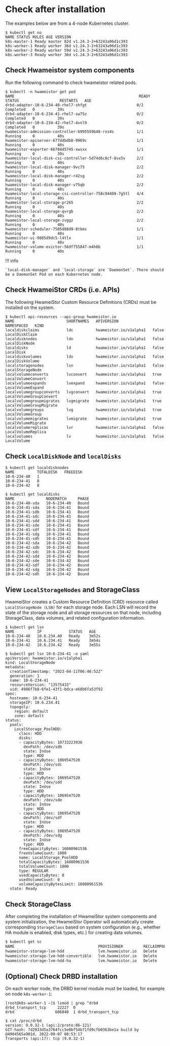 # Check after installation

The examples below are from a 4-node Kubernetes cluster.

```console
$ kubectl get no
NAME STATUS ROLES AGE VERSION
k8s-master-1 Ready master 82d v1.24.3-2+63243a96d1c393
k8s-worker-1 Ready worker 36d v1.24.3-2+63243a96d1c393
k8s-worker-2 Ready worker 59d v1.24.3-2+63243a96d1c393
k8s-worker-3 Ready worker 36d v1.24.3-2+63243a96d1c393
```

## Check Hwameistor system components

Run the following command to check hwameistor related pods.

```console
$ kubectl -n hwameistor get pod
NAME                                                       READY   STATUS                  RESTARTS   AGE
drbd-adapter-10-6-234-40-rhel7-shfgt                      0/2     Completed   0          39s
drbd-adapter-10-6-234-41-rhel7-sw75z                      0/2     Completed   0          39s
drbd-adapter-10-6-234-42-rhel7-4vnl9                      0/2     Completed   0          39s
hwameistor-admission-controller-6995559b48-rxs4s          1/1     Running     0          40s
hwameistor-apiserver-677ddbdb8-9969c                      1/1     Running     0          40s
hwameistor-exporter-66784d5745-xwsxx                      1/1     Running     0          39s
hwameistor-local-disk-csi-controller-5d74d6c8cf-8vx5v     2/2     Running     0          40s
hwameistor-local-disk-manager-9vc75                       2/2     Running     0          40s
hwameistor-local-disk-manager-r42sg                       2/2     Running     0          40s
hwameistor-local-disk-manager-v75qb                       2/2     Running     0          40s
hwameistor-local-storage-csi-controller-758c94489-7g5tl   4/4     Running     0          40s
hwameistor-local-storage-pr265                            2/2     Running     0          40s
hwameistor-local-storage-qvrgb                            2/2     Running     0          40s
hwameistor-local-storage-zvggz                            2/2     Running     0          40s
hwameistor-scheduler-7585d88d9-8tbms                      1/1     Running     0          40s
hwameistor-ui-9885d9dc5-l4tlx                             1/1     Running     0          40s
hwameistor-volume-evictor-56df755847-m4h8b                1/1     Running     0          40s
```

!!! info

    `local-disk-manager` and `local-storage` are `DaemonSet`. There should be a DaemonSet Pod on each Kubernetes node.

## Check HwameiStor CRDs (i.e. APIs)

The following HwameiStor Custom Resource Definitions (CRDs) must be installed on the system.

```console
$ kubectl api-resources --api-group hwameistor.io
NAME                       SHORTNAMES   APIVERSION               NAMESPACED   KIND
localdiskclaims            ldc          hwameistor.io/v1alpha1   false        LocalDiskClaim
localdisknodes             ldn          hwameistor.io/v1alpha1   false        LocalDiskNode
localdisks                 ld           hwameistor.io/v1alpha1   false        LocalDisk
localdiskvolumes           ldv          hwameistor.io/v1alpha1   false        LocalDiskVolume
localstoragenodes          lsn          hwameistor.io/v1alpha1   false        LocalStorageNode
localvolumeconverts        lvconvert    hwameistor.io/v1alpha1   true         LocalVolumeConvert
localvolumeexpands         lvexpand     hwameistor.io/v1alpha1   false        LocalVolumeExpand
localvolumegroupconverts   lvgconvert   hwameistor.io/v1alpha1   true         LocalVolumeGroupConvert
localvolumegroupmigrates   lvgmigrate   hwameistor.io/v1alpha1   true         LocalVolumeGroupMigrate
localvolumegroups          lvg          hwameistor.io/v1alpha1   true         LocalVolumeGroup
localvolumemigrates        lvmigrate    hwameistor.io/v1alpha1   true         LocalVolumeMigrate
localvolumereplicas        lvr          hwameistor.io/v1alpha1   false        LocalVolumeReplica
localvolumes               lv           hwameistor.io/v1alpha1   false        LocalVolume
```

## Check `LocalDiskNode` and `localDisks`

```console
$ kubectl get localdisknodes
NAME          TOTALDISK   FREEDISK
10-6-234-40   1
10-6-234-41   8
10-6-234-42   8

$ kubectl get localdisks
NAME              NODEMATCH     PHASE
10-6-234-40-sda   10-6-234-40   Bound
10-6-234-41-sda   10-6-234-41   Bound
10-6-234-41-sdb   10-6-234-41   Bound
10-6-234-41-sdc   10-6-234-41   Bound
10-6-234-41-sdd   10-6-234-41   Bound
10-6-234-41-sde   10-6-234-41   Bound
10-6-234-41-sdf   10-6-234-41   Bound
10-6-234-41-sdg   10-6-234-41   Bound
10-6-234-41-sdh   10-6-234-41   Bound
10-6-234-42-sda   10-6-234-42   Bound
10-6-234-42-sdb   10-6-234-42   Bound
10-6-234-42-sdc   10-6-234-42   Bound
10-6-234-42-sdd   10-6-234-42   Bound
10-6-234-42-sde   10-6-234-42   Bound
10-6-234-42-sdf   10-6-234-42   Bound
10-6-234-42-sdg   10-6-234-42   Bound
10-6-234-42-sdh   10-6-234-42   Bound
```

## View `LocalStorageNodes` and StorageClass

HwameiStor creates a Custom Resource Definition (CRD) resource called `LocalStorageNode (LSN)`
for each storage node. Each LSN will record the state of the storage node and all storage resources
on that node, including StorageClass, data volumes, and related configuration information.

```console
$ kubectl get lsn
NAME          IP            STATUS   AGE
10-6-234-40   10.6.234.40   Ready    3m52s
10-6-234-41   10.6.234.41   Ready    3m54s
10-6-234-42   10.6.234.42   Ready    3m55s

$ kubectl get lsn 10-6-234-41 -o yaml
apiVersion: hwameistor.io/v1alpha1
kind: LocalStorageNode
metadata:
  creationTimestamp: "2023-04-11T06:46:52Z"
  generation: 1
  name: 10-6-234-41
  resourceVersion: "13575433"
  uid: 4986f7b8-6fe1-43f1-bdca-e68b6fa53f92
spec:
  hostname: 10-6-234-41
  storageIP: 10.6.234.41
  topogoly:
    region: default
    zone: default
status:
  pools:
    LocalStorage_PoolHDD:
      class: HDD
      disks:
      - capacityBytes: 10733223936
        devPath: /dev/sdb
        state: InUse
        type: HDD
      - capacityBytes: 1069547520
        devPath: /dev/sdc
        state: InUse
        type: HDD
      - capacityBytes: 1069547520
        devPath: /dev/sdd
        state: InUse
        type: HDD
      - capacityBytes: 1069547520
        devPath: /dev/sde
        state: InUse
        type: HDD
      - capacityBytes: 1069547520
        devPath: /dev/sdf
        state: InUse
        type: HDD
      - capacityBytes: 1069547520
        devPath: /dev/sdg
        state: InUse
        type: HDD
      freeCapacityBytes: 16080961536
      freeVolumeCount: 1000
      name: LocalStorage_PoolHDD
      totalCapacityBytes: 16080961536
      totalVolumeCount: 1000
      type: REGULAR
      usedCapacityBytes: 0
      usedVolumeCount: 0
      volumeCapacityBytesLimit: 16080961536
  state: Ready
```

## Check StorageClass

After completing the installation of HwameiStor system components and system initialization,
the HwameiStor Operator will automatically create corresponding `StorageClass` based on system
configuration (e.g., whether HA module is enabled, disk types, etc.) for creating data volumes.

```sh
$ kubectl get sc
NAME                                     PROVISIONER         RECLAIMPOLICY   VOLUMEBINDINGMODE      ALLOWVOLUMEEXPANSION   AGE
hwameistor-storage-lvm-hdd               lvm.hwameistor.io   Delete          WaitForFirstConsumer   false                  23h
hwameistor-storage-lvm-hdd-convertible   lvm.hwameistor.io   Delete          WaitForFirstConsumer   false                  23h
hwameistor-storage-lvm-hdd-ha            lvm.hwameistor.io   Delete          WaitForFirstConsumer   false                  23h
```

## (Optional) Check DRBD installation

On each worker node, the DRBD kernel module must be loaded, for example on node `k8s-worker-1`:

```console
[root@k8s-worker-1 ~]$ lsmod | grep ^drbd
drbd_transport_tcp     22227  0
drbd                  606840  1 drbd_transport_tcp

$ cat /proc/drbd
version: 9.0.32-1 (api:2/proto:86-121)
GIT-hash: 7d2933d5a3764fcc5e0bf54b71fd9cfb0363be1a build by @4904565a901d, 2022-09-07 08:53:17
Transports (api:17): tcp (9.0.32-1)
```
